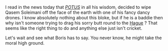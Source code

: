 I read in the news today that [_POTUS_](https://en.wikipedia.org/wiki/President_of_the_United_States) in all his wisdom, decided to wipe Qasem Soleimani off the face of the earth with one of his fancy dancy drones. I know absolutely nothing about this bloke, but if he is a baddie then why isn't someone trying to drag his sorry butt round to the [Hague](https://en.wikipedia.org/wiki/The_Hague) ? That seems like the right thing to do and anything else just isn't cricket. 

Let's wait and see what Boris has to say. You never know, he might take the moral high ground.
